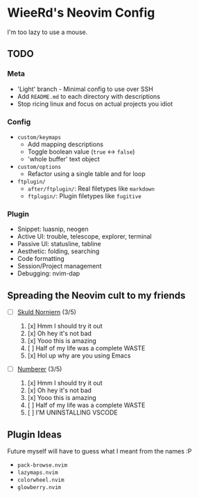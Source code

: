 # WieeRd's Neovim Config

I'm too lazy to use a mouse.

## TODO

### Meta

- 'Light' branch - Minimal config to use over SSH
- Add `README.md` to each directory with descriptions
- Stop ricing linux and focus on actual projects you idiot

### Config

- `custom/keymaps`
	+ Add mapping descriptions
	+ Toggle boolean value (`true` <-> `false`)
	+ 'whole buffer' text object
- `custom/options`
	+ Refactor using a single table and for loop
- `ftplugin/`
	+ `after/ftplugin/`: Real filetypes like `markdown`
	+ `ftplugin/`: Plugin filetypes like `fugitive`

### Plugin

- Snippet: luasnip, neogen
- Active UI: trouble, telescope, explorer, terminal
- Passive UI: statusline, tabline
- Aesthetic: folding, searching
- Code formatting
- Session/Project management
- Debugging: nvim-dap

## Spreading the Neovim cult to my friends

- [ ] [Skuld Norniern](https://github.com/SkuldNorniern) (3/5)

	1. [x] Hmm I should try it out
	2. [x] Oh hey it's not bad
	3. [x] Yooo this is amazing
	4. [ ] Half of my life was a complete WASTE
	5. [x] Hol up why are you using Emacs

- [ ] [Numberer](https://github.com/ybs1164) (3/5)

	1. [x] Hmm I should try it out
	2. [x] Oh hey it's not bad
	3. [x] Yooo this is amazing
	4. [ ] Half of my life was a complete WASTE
	5. [ ] I'M UNINSTALLING VSCODE

## Plugin Ideas

Future myself will have to guess what I meant from the names :P

- `pack-browse.nvim`
- `lazymaps.nvim`
- `colorwheel.nvim`
- `glowberry.nvim`
